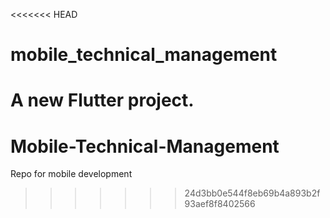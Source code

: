 <<<<<<< HEAD
# mobile_technical_management

A new Flutter project.
=======
# Mobile-Technical-Management
Repo for mobile development
>>>>>>> 24d3bb0e544f8eb69b4a893b2f93aef8f8402566
